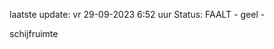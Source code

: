 laatste update: 
vr 29-09-2023  6:52   uur 
Status: FAALT - geel - 
<div class="service Y">schijfruimte</div>